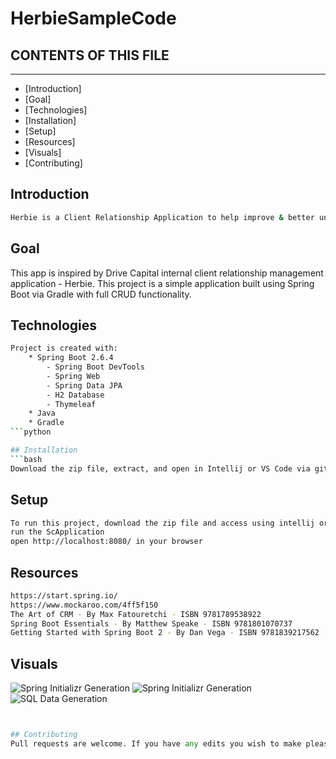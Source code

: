 # HerbieSampleCode

## CONTENTS OF THIS FILE
------------------------
* [Introduction]
* [Goal]
* [Technologies]
* [Installation]
* [Setup]
* [Resources]
* [Visuals]
* [Contributing]

## Introduction
```bash
Herbie is a Client Relationship Application to help improve & better understand the connections between Drive Capital and its business-partners.
```

## Goal
This app is inspired by Drive Capital internal client relationship management application - Herbie. This project is a simple application built using Spring Boot via Gradle with full CRUD functionality. 

## Technologies
```bash
Project is created with:
    * Spring Boot 2.6.4
        - Spring Boot DevTools
        - Spring Web
        - Spring Data JPA
        - H2 Database
        - Thymeleaf
    * Java
    * Gradle
```python 

## Installation
```bash
Download the zip file, extract, and open in Intellij or VS Code via gitbash or terminal. 
```

## Setup
```bash
To run this project, download the zip file and access using intellij or VS Code
run the ScApplication
open http://localhost:8080/ in your browser
```

## Resources 
```bash
https://start.spring.io/
https://www.mockaroo.com/4ff5f150
The Art of CRM - By Max Fatouretchi - ISBN 9781789538922
Spring Boot Essentials - By Matthew Speake - ISBN 9781801070737
Getting Started with Spring Boot 2 - By Dan Vega - ISBN 9781839217562
```

## Visuals
![Spring Initializr Generation](D:\Aman\Documents\GitHub\herbie\Spring_Initializr_Page_1)
![Spring Initializr Generation](D:\Aman\Documents\GitHub\herbie\Spring_Initializr_Page_2)
![SQL Data Generation](D:\Aman\Documents\GitHub\herbie\SQL_Fictious_Data_V2.PNG)
```python


## Contributing
Pull requests are welcome. If you have any edits you wish to make please open an issue first to track keeping purposes. Feel free to create any tests.